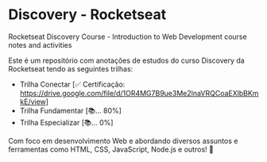 # Discovery - Rocketseat

Rocketseat Discovery Course - Introduction to Web Development course notes and activities

 Este é um repositório com anotações de estudos do curso Discovery da Rocketseat tendo as seguintes trilhas:
 
  * Trilha Conectar [✅ Certificação: https://drive.google.com/file/d/1OR4MG7B9ue3Me2lnaVRQCoaEXlbBKmkE/view]
  * Trilha Fundamentar [📚... 80%]
  * Trilha Especializar [📚... 0%]
  
 Com foco em desenvolvimento Web e abordando diversos assuntos e ferramentas como HTML, CSS, JavaScript, Node.js e outros! 🚀
